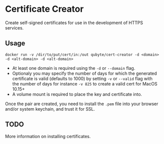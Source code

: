 # Certificate Creator

Create self-signed certificates for use in the development of HTTPS services.

## Usage

```
docker run -v /dir/to/put/cert/in:/out qubyte/cert-creator -d <domain> -d <alt-domain> -d <alt-domain>
```

 - At least one domain is required using the `-d` or `--domain` flag.
 - Optionaly you may specify the number of days for which the generated certificate is valid (defaults to 1000) by setting `-v` or `--valid` flag with the number of days for instance `-v 825` to create a valid cert for MacOS 10.15+
 - A volume mount is required to place the key and certificate into.

Once the pair are created, you need to install the `.pem` file into your browser
and/or system keychain, and trust it for SSL.

## TODO

More information on installing certificates.
